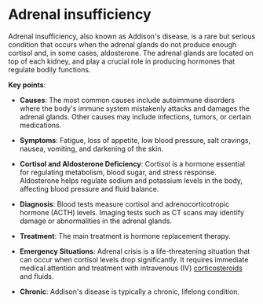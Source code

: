 # Adrenal insufficiency

Adrenal insufficiency, also known as Addison's disease, is a rare but serious condition that occurs when the adrenal glands do not produce enough cortisol and, in some cases, aldosterone. The adrenal glands are located on top of each kidney, and play a crucial role in producing hormones that regulate bodily functions.

**Key points**:

* **Causes**: The most common causes include autoimmune disorders where the body's immune system mistakenly attacks and damages the adrenal glands. Other causes may include infections, tumors, or certain medications.

* **Symptoms**: Fatigue, loss of appetite, low blood pressure, salt cravings, nausea, vomiting, and darkening of the skin.

* **Cortisol and Aldosterone Deficiency**: Cortisol is a hormone essential for regulating metabolism, blood sugar, and stress response. Aldosterone helps regulate sodium and potassium levels in the body, affecting blood pressure and fluid balance.

* **Diagnosis**: Blood tests measure cortisol and adrenocorticotropic hormone (ACTH) levels. Imaging tests such as CT scans may identify damage or abnormalities in the adrenal glands.

* **Treatment**: The main treatment is hormone replacement therapy.

* **Emergency Situations**: Adrenal crisis is a life-threatening situation that can occur when cortisol levels drop significantly. It requires immediate medical attention and treatment with intravenous (IV) [corticosteroids](../corticosteroids/) and fluids.

* **Chronic**: Addison's disease is typically a chronic, lifelong condition.